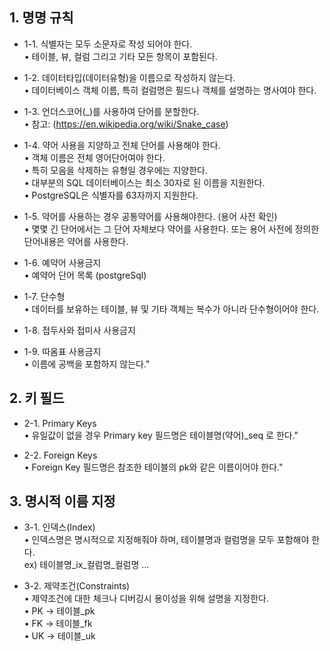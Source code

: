 ## 1. 명명 규칙
- 1-1. 식별자는 모두 소문자로 작성 되어야 한다.			
    • 테이블, 뷰, 컬럼 그리고 기타 모든 항목이 포함된다.				
- 1-2. 데이터타입(데이터유형)을 이름으로 작성하지 않는다.			
    • 	데이터베이스 객체 이름, 특히 컬럼명은 필드나 객체를 설명하는 명사여야 한다.				
- 1-3. 언더스코어(_)를 사용하여 단어를 분할한다.			
    • 참고: (https://en.wikipedia.org/wiki/Snake_case)			
			
- 1-4. 약어 사용을 지양하고 전체 단어를 사용해야 한다.			
• 객체 이름은 전체 영어단어여야 한다.			
• 특히 모음을 삭제하는 유형일 경우에는 지양한다.			
• 대부분의 SQL 데이터베이스는 최소 30자로 된 이름을 지원한다.			
• PostgreSQL은 식별자를 63자까지 지원한다.			
			
- 1-5. 약어를 사용하는 경우 공통약어를 사용해야한다. (용어 사전 확인)			
    • 몇몇 긴 단어에서는 그 단어 자체보다 약어를 사용한다. 또는 용어 사전에 정의한 단어내용은 약어를 사용한다.			
			
- 1-6. 예약어 사용금지			
    •  예약어 단어 목록 (postgreSql)			
			
- 1-7. 단수형			
    • 데이터를 보유하는 테이블, 뷰 및 기타 객체는 복수가 아니라 단수형이어야 한다.			
			
- 1-8. 접두사와 접미사 사용금지			
			
- 1-9. 따옴표 사용금지			
    • 	이름에 공백을 포함하지 않는다."			
			
## 2. 키 필드			
- 2-1. Primary Keys			
    • 	유일값이 없을 경우 Primary key 필드명은 테이블명(약어)_seq 로 한다."			
			
- 2-2. Foreign Keys			
    • 	Foreign Key 필드명은 참조한 테이블의 pk와 같은 이름이어야 한다."			
			
## 3. 명시적 이름 지정			
- 3-1. 인덱스(Index)			
    • 인덱스명은 명시적으로 지정해줘야 하며, 테이블명과 컬럼명을 모두 포함해야 한다.			
    ex) 테이블명_ix_컬럼명_컬럼명 …			
			
- 3-2. 제약조건(Constraints)			
    • 제약조건에 대한 체크나 디버깅시 용이성을 위해 설명을 지정한다.			
    • PK -> 테이블_pk 			
    • FK -> 테이블_fk 			
    • UK -> 테이블_uk 